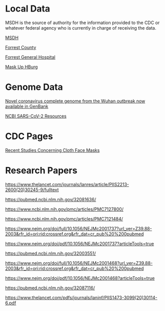 
# Local Data

MSDH is the source of authority for the information provided to the CDC 
or whatever federal agency who is currently in charge of receiving the
data.

[MSDH](https://msdh.ms.gov/msdhsite/_static/14,0,420.html)

[Forrest County](https://covidactnow.org/us/ms/county/forrest_county?s=647107)

[Forrest General Hospital](https://fhcovid19.com/)

[Mask Up HBurg](http://maskuphburg.com/index.html)


# Genome Data 

[Novel coronavirus complete genome from the Wuhan outbreak now available in GenBank](https://ncbiinsights.ncbi.nlm.nih.gov/2020/01/13/novel-coronavirus/)

[NCBI SARS-CoV-2 Resources](https://www.ncbi.nlm.nih.gov/sars-cov-2/)


# CDC Pages

[Recent Studies Concerning Cloth Face Masks](https://www.cdc.gov/coronavirus/2019-ncov/prevent-getting-sick/cloth-face-cover-guidance.html#recent-studies)


# Research Papers


https://www.thelancet.com/journals/lanres/article/PIIS2213-2600(20)30245-9/fulltext

https://pubmed.ncbi.nlm.nih.gov/32081636/

https://www.ncbi.nlm.nih.gov/pmc/articles/PMC7127800/

https://www.ncbi.nlm.nih.gov/pmc/articles/PMC7121484/

https://www.nejm.org/doi/full/10.1056/NEJMc2001737?url_ver=Z39.88-2003&rfr_id=ori:rid:crossref.org&rfr_dat=cr_pub%20%200pubmed

https://www.nejm.org/doi/pdf/10.1056/NEJMc2001737?articleTools=true

https://pubmed.ncbi.nlm.nih.gov/32003551/

https://www.nejm.org/doi/full/10.1056/NEJMc2001468?url_ver=Z39.88-2003&rfr_id=ori:rid:crossref.org&rfr_dat=cr_pub%20%200pubmed

https://www.nejm.org/doi/pdf/10.1056/NEJMc2001468?articleTools=true

https://pubmed.ncbi.nlm.nih.gov/32087116/

https://www.thelancet.com/pdfs/journals/laninf/PIIS1473-3099(20)30114-6.pdf






